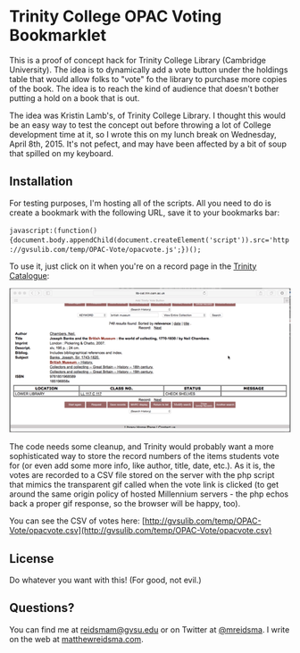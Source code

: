 # Trinity College OPAC Voting Bookmarklet

This is a proof of concept hack for Trinity College Library (Cambridge University). The idea is to dynamically add a vote button under the holdings table that would allow folks to "vote" fo the library to purchase more copies of the book. The idea is to reach the kind of audience that doesn't bother putting a hold on a book that is out.

The idea was Kristin Lamb's, of Trinity College Library. I thought this would be an easy way to test the concept out before throwing a lot of College development time at it, so I wrote this on my lunch break on Wednesday, April 8th, 2015. It's not pefect, and may have been affected by a bit of soup that spilled on my keyboard. 

## Installation

For testing purposes, I'm hosting all of the scripts. All you need to do is create a bookmark with the following URL, save it to your bookmarks bar:

`javascript:(function(){document.body.appendChild(document.createElement('script')).src='http://gvsulib.com/temp/OPAC-Vote/opacvote.js';})();`

To use it, just click on it when you're on a record page in the [Trinity Catalogue](http://lib-cat.trin.cam.ac.uk):

![Bookmarklet in action](opacvote.gif)

The code needs some cleanup, and Trinity would probably want a more sophisticated way to store the record numbers of the items students vote for (or even add some more info, like author, title, date, etc.). As it is, the votes are recorded to a CSV file stored on the server with the php script that mimics the transparent gif called when the vote link is clicked (to get around the same origin policy of hosted Millennium servers - the php echos back a proper gif response, so the browser will be happy, too).

You can see the CSV of votes here: [http://gvsulib.com/temp/OPAC-Vote/opacvote.csv](http://gvsulib.com/temp/OPAC-Vote/opacvote.csv)

## License

Do whatever you want with this! (For good, not evil.)

## Questions?

You can find me at [reidsmam@gvsu.edu](mailto:reidsmam@gvsu.edu) or on Twitter at [@mreidsma](http://twitter.com/mreidsma). I write on the web at [matthewreidsma.com](http://matthewreidsma.com).

